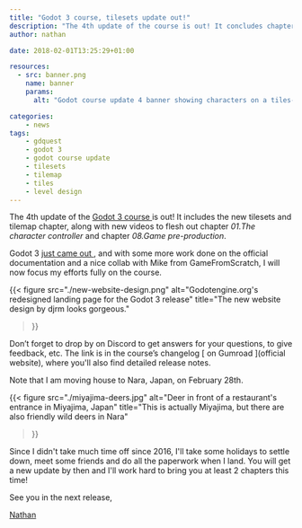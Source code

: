 ```yaml
---
title: "Godot 3 course, tilesets update out!"
description: "The 4th update of the course is out! It concludes chapters 1 and 8, and brings a new series dedicated to tilesets."
author: nathan

date: 2018-02-01T13:25:29+01:00

resources:
  - src: banner.png
    name: banner
    params:
      alt: "Godot course update 4 banner showing characters on a tiles-based map"

categories:
    - news
tags:
    - gdquest
    - godot 3
    - godot course update
    - tilesets
    - tilemap
    - tiles
    - level design
---
```


The 4th update of the [ Godot 3 course ](https://gumroad.com/l/godot-tutorial-make-professional-2d-games) is out! It includes the new tilesets and tilemap chapter, along with new videos to flesh out chapter *01.The character controller* and chapter *08.Game pre-production*.

Godot 3 [ just came out ](https://godotengine.org/article/godot-3-0-released), and with some more work done on the official documentation and a nice collab with Mike from GameFromScratch, I will now focus my efforts fully on the course.

{{< figure
  src="./new-website-design.png"
  alt="Godotengine.org's redesigned landing page for the Godot 3 release"
  title="The new website design by djrm looks gorgeous."
>}}

Don’t forget to drop by on Discord to get answers for your questions, to give feedback, etc. The link is in the course’s changelog [ on Gumroad ](official website), where you'll also find detailed release notes.

Note that I am moving house to Nara, Japan, on February 28th.

{{< figure
  src="./miyajima-deers.jpg"
  alt="Deer in front of a restaurant's entrance in Miyajima, Japan"
  title="This is actually Miyajima, but there are also friendly wild deers in Nara"
>}}

Since I didn't take much time off since 2016, I'll take some holidays to settle down, meet some friends and do all the paperwork when I land. You will get a new update by then and I'll work hard to bring you at least 2 chapters this time!

See you in the next release,

[ Nathan ](http://twitter.com/NathanGDquest)

